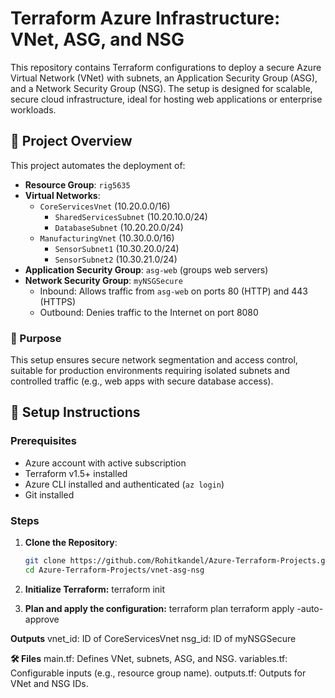 # Terraform Azure Infrastructure: VNet, ASG, and NSG

This repository contains Terraform configurations to deploy a secure Azure Virtual Network (VNet) with subnets, an Application Security Group (ASG), and a Network Security Group (NSG). The setup is designed for scalable, secure cloud infrastructure, ideal for hosting web applications or enterprise workloads.

## 📖 Project Overview
This project automates the deployment of:
- **Resource Group**: `rig5635`
- **Virtual Networks**:
  - `CoreServicesVnet` (10.20.0.0/16)
    - `SharedServicesSubnet` (10.20.10.0/24)
    - `DatabaseSubnet` (10.20.20.0/24)
  - `ManufacturingVnet` (10.30.0.0/16)
    - `SensorSubnet1` (10.30.20.0/24)
    - `SensorSubnet2` (10.30.21.0/24)
- **Application Security Group**: `asg-web` (groups web servers)
- **Network Security Group**: `myNSGSecure`
  - Inbound: Allows traffic from `asg-web` on ports 80 (HTTP) and 443 (HTTPS)
  - Outbound: Denies traffic to the Internet on port 8080

### 🎯 Purpose
This setup ensures secure network segmentation and access control, suitable for production environments requiring isolated subnets and controlled traffic (e.g., web apps with secure database access).

## 🚀 Setup Instructions
### Prerequisites
- Azure account with active subscription
- Terraform v1.5+ installed
- Azure CLI installed and authenticated (`az login`)
- Git installed

### Steps
1. **Clone the Repository**:
   ```bash
   git clone https://github.com/Rohitkandel/Azure-Terraform-Projects.git
   cd Azure-Terraform-Projects/vnet-asg-nsg

2. **Initialize Terraform:**
   terraform init

3. **Plan and apply the configuration:**
   terraform plan
   terraform apply -auto-approve

**Outputs**
vnet_id: ID of CoreServicesVnet
nsg_id: ID of myNSGSecure

**🛠️ Files**
main.tf: Defines VNet, subnets, ASG, and NSG.
variables.tf: Configurable inputs (e.g., resource group name).
outputs.tf: Outputs for VNet and NSG IDs.
























